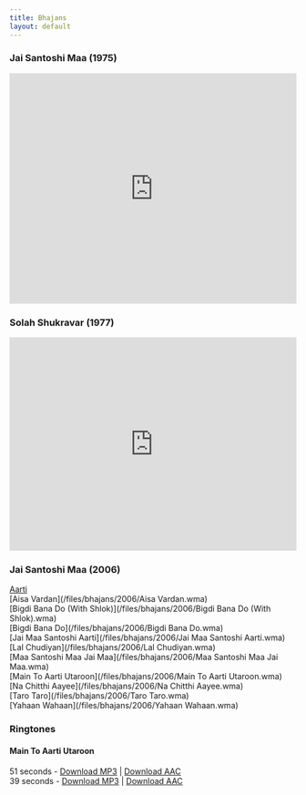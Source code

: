 ```yaml
---
title: Bhajans
layout: default
---
```

### Jai Santoshi Maa (1975)
<iframe width="100%" height="405" scrolling="no" frameborder="no" src="https://w.soundcloud.com/player/?url=https%3A//api.soundcloud.com/playlists/44439046&amp;color=ff5500&amp;auto_play=false&amp;hide_related=false&amp;show_comments=false&amp;show_user=false&amp;show_reposts=false"></iframe>

### Solah Shukravar (1977)
<iframe width="100%" height="375" scrolling="no" frameborder="no" src="https://w.soundcloud.com/player/?url=https%3A//api.soundcloud.com/playlists/44440656&amp;color=ff5500&amp;auto_play=false&amp;hide_related=false&amp;show_comments=false&amp;show_user=false&amp;show_reposts=false"></iframe>

### Jai Santoshi Maa (2006)
[Aarti](/files/bhajans/2006/Aarti.wma)  
[Aisa Vardan](/files/bhajans/2006/Aisa Vardan.wma)  
[Bigdi Bana Do (With Shlok)](/files/bhajans/2006/Bigdi Bana Do (With Shlok).wma)  
[Bigdi Bana Do](/files/bhajans/2006/Bigdi Bana Do.wma)  
[Jai Maa Santoshi Aarti](/files/bhajans/2006/Jai Maa Santoshi Aarti.wma)  
[Lal Chudiyan](/files/bhajans/2006/Lal Chudiyan.wma)  
[Maa Santoshi Maa Jai Maa](/files/bhajans/2006/Maa Santoshi Maa Jai Maa.wma)  
[Main To Aarti Utaroon](/files/bhajans/2006/Main To Aarti Utaroon.wma)  
[Na Chitthi Aayee](/files/bhajans/2006/Na Chitthi Aayee.wma)  
[Taro Taro](/files/bhajans/2006/Taro Taro.wma)  
[Yahaan Wahaan](/files/bhajans/2006/Yahaan Wahaan.wma)

### Ringtones

#### Main To Aarti Utaroon
51 seconds - [Download MP3][51mp3] | [Download AAC][51aac]  
39 seconds - [Download MP3][39mp3] | [Download AAC][39aac]

[51mp3]: /files/ringtones/Main-To-Aarti-Utaroon.mp3
[39mp3]: /files/ringtones/Main-To-Aarti-Utaroon-Trimmed.mp3
[51aac]: /files/ringtones/Main-To-Aarti-Utaroon.aac
[39aac]: /files/ringtones/Main-To-Aarti-Utaroon-Trimmed.aac